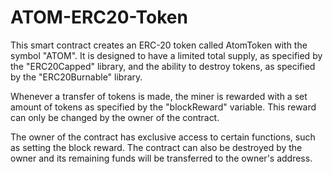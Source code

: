 # ATOM-ERC20-Token

This smart contract creates an ERC-20 token called AtomToken with the symbol "ATOM". It is designed to have a limited total supply, as specified by the "ERC20Capped" library, and the ability to destroy tokens, as specified by the "ERC20Burnable" library.

Whenever a transfer of tokens is made, the miner is rewarded with a set amount of tokens as specified by the "blockReward" variable. This reward can only be changed by the owner of the contract.

The owner of the contract has exclusive access to certain functions, such as setting the block reward. The contract can also be destroyed by the owner and its remaining funds will be transferred to the owner's address.
